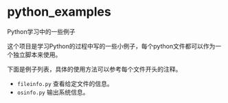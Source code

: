 # python_examples
Python学习中的一些例子

这个项目是学习Python的过程中写的一些小例子，每个python文件都可以作为一个独立脚本来使用。

下面是例子列表，具体的使用方法可以参考每个文件开头的注释。

* `fileinfo.py` 查看给定文件的信息。
* `osinfo.py` 输出系统信息。